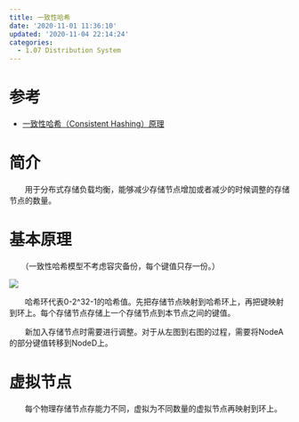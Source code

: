 ```yaml
---
title: 一致性哈希
date: '2020-11-01 11:36:10'
updated: '2020-11-04 22:14:24'
categories:
  - 1.07 Distribution System
---
```

# 参考

- [一致性哈希（Consistent Hashing）原理](http://afghl.github.io/2016/07/04/consistent-hashing.html)

# 简介

　　用于分布式存储负载均衡，能够减少存储节点增加或者减少的时候调整的存储节点的数量。

# 基本原理

　　（一致性哈希模型不考虑容灾备份，每个键值只存一份。） 

![](https://raw.githubusercontent.com/furrybear/res/master/img/20190501143624.png)

　　哈希环代表0-2^32-1的哈希值。先把存储节点映射到哈希环上，再把键映射到环上。每个存储节点存储上一个存储节点到本节点之间的键值。

　　新加入存储节点时需要进行调整。对于从左图到右图的过程，需要将NodeA的部分键值转移到NodeD上。

# 虚拟节点

　　每个物理存储节点存能力不同，虚拟为不同数量的虚拟节点再映射到环上。 
